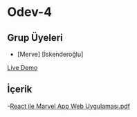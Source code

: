 # Odev-4

## Grup Üyeleri
- [Merve] [İskenderoğlu]


[Live Demo](https://marveel-api.netlify.app/)

## İçerik

-[React ile Marvel App Web Uygulaması.pdf](https://github.com/K143-Hatay-Front-End-Web-Development/Odev-4/files/9428469/React.ile.Marvel.App.Web.Uygulamasi.pdf)
  
